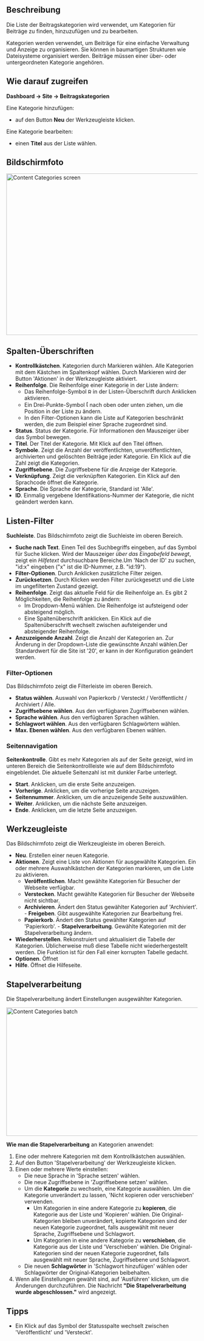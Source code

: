 <!-- Filename: Help4.x:Articles:_Categories / Display title: Beiträge: Kategorien -->

## Beschreibung

Die Liste der Beitragskategorien wird verwendet, um Kategorien für
Beiträge zu finden, hinzuzufügen und zu bearbeiten.

Kategorien werden verwendet, um Beiträge für eine einfache Verwaltung
und Anzeige zu organisieren. Sie können in baumartigen Strukturen wie
Dateisysteme organisiert werden. Beiträge müssen einer über- oder
untergeordneten Kategorie angehören.

## Wie darauf zugreifen

**Dashboard → Site → Beitragskategorien**

Eine Kategorie hinzufügen:

- auf den Button **Neu** der Werkzeugleiste klicken.

Eine Kategorie bearbeiten:

- einen **Titel** aus der Liste wählen.

## Bildschirmfoto

<img
src="https://docs.joomla.org/images/thumb/5/51/Help-4x-Content-Categories-screen-de.png/800px-Help-4x-Content-Categories-screen-de.png"
decoding="async"
srcset="https://docs.joomla.org/images/thumb/5/51/Help-4x-Content-Categories-screen-de.png/1200px-Help-4x-Content-Categories-screen-de.png 1.5x, https://docs.joomla.org/images/thumb/5/51/Help-4x-Content-Categories-screen-de.png/1600px-Help-4x-Content-Categories-screen-de.png 2x"
data-file-width="2880" data-file-height="1530" width="800" height="425"
alt="Content Categories screen" />

## Spalten-Überschriften

- **Kontrollkästchen**. Kategorien durch Markieren wählen. Alle
  Kategorien mit dem Kästchen im Spaltenkopf wählen. Durch Markieren
  wird der Button 'Aktionen' in der Werkzeugleiste aktiviert.
- **Reihenfolge**. Die Reihenfolge einer Kategorie in der Liste ändern:
  - Das Reihenfolge-Symbol <img
    src="https://docs.joomla.org/images/thumb/7/79/Help-4x-Ordering-colheader-icon.png/9px-Help-4x-Ordering-colheader-icon.png"
    decoding="async"
    srcset="https://docs.joomla.org/images/thumb/7/79/Help-4x-Ordering-colheader-icon.png/14px-Help-4x-Ordering-colheader-icon.png 1.5x, https://docs.joomla.org/images/7/79/Help-4x-Ordering-colheader-icon.png 2x"
    data-file-width="18" data-file-height="23" width="9" height="12"
    alt="Reihenfolge Symbol" /> in der Listen-Überschrift durch
    Anklicken aktivieren.
  - Ein Drei-Punkte-Symbol <img
    src="https://docs.joomla.org/images/thumb/a/a0/Help-4x-Ordering-colheader-grab-bar-icon.png/5px-Help-4x-Ordering-colheader-grab-bar-icon.png"
    decoding="async"
    srcset="https://docs.joomla.org/images/thumb/a/a0/Help-4x-Ordering-colheader-grab-bar-icon.png/8px-Help-4x-Ordering-colheader-grab-bar-icon.png 1.5x, https://docs.joomla.org/images/a/a0/Help-4x-Ordering-colheader-grab-bar-icon.png 2x"
    data-file-width="9" data-file-height="27" width="5" height="15"
    alt="Drei Punkte Symbol" /> nach oben oder unten ziehen, um die
    Position in der Liste zu ändern.
  - In den Filter-Optionen kann die Liste auf Kategorien beschränkt
    werden, die zum Beispiel einer Sprache zugeordnet sind.
- **Status**. Status der Kategorie. Für Informationen den Mauszeiger
  über das Symbol bewegen.
- **Titel**. Der Titel der Kategorie. Mit Klick auf den Titel öffnen.
- **Symbole**. Zeigt die Anzahl der veröffentlichten,
  unveröffentlichten, archivierten und gelöschten Beiträge jeder
  Kategorie. Ein Klick auf die Zahl zeigt die Kategorien.
- **Zugriffsebene**. Die
  Zugriffsebene
  für die Anzeige der Kategorie.
- **Verknüpfung**. Zeigt die verknüpften Kategorien. Ein Klick auf den
  Sprachcode öffnet die Kategorie.
- **Sprache**. Die Sprache der Kategorie, Standard ist 'Alle'.
- **ID**. Einmalig vergebene Identifikations-Nummer der Kategorie, die
  nicht geändert werden kann.

## Listen-Filter

**Suchleiste**. Das Bildschirmfoto zeigt die Suchleiste
im oberen Bereich.

- **Suche nach Text**. Einen Teil des Suchbegriffs eingeben, auf das
  Symbol für Suche klicken. Wird der Mauszeiger *über das Eingabefeld
  bewegt*, zeigt ein *Hilfetext* durchsuchbare Bereiche.Um 'Nach der ID'
  zu suchen, "id:x" eingeben ("x" ist die ID-Nummer, z.B. "id:19").
- **Filter-Optionen**. Durch Anklicken zusätzliche Filter zeigen.
- **Zurücksetzen**. Durch Klicken werden Filter zurückgesetzt und die
  Liste im ungefilterten Zustand gezeigt.
- **Reihenfolge**. Zeigt das aktuelle Feld für die Reihenfolge an. Es
  gibt 2 Möglichkeiten, die Reihenfolge zu ändern:
  - Im Dropdown-Menü wählen. Die Reihenfolge ist aufsteigend oder
    absteigend möglich.
  - Eine Spaltenüberschrift anklicken. Ein Klick auf die
    Spaltenüberschrift wechselt zwischen aufsteigender und absteigender
    Reihenfolge.
- **Anzuzeigende Anzahl**. Zeigt die Anzahl der Kategorien an. Zur
  Änderung in der Dropdown-Liste die gewünschte Anzahl wählen.Der
  Standardwert für die Site ist '20', er kann in der
  Konfiguration
  geändert werden.

### Filter-Optionen

Das Bildschirmfoto zeigt die Filterleiste im oberen
Bereich.

- **Status wählen**. Auswahl von Papierkorb / Versteckt / Veröffentlicht
  / Archiviert / Alle.
- **Zugriffsebene wählen**. Aus den verfügbaren Zugriffsebenen wählen.
- **Sprache wählen**. Aus den verfügbaren Sprachen wählen.
- **Schlagwort wählen**. Aus den verfügbaren Schlagwörtern wählen.
- **Max. Ebenen wählen**. Aus den verfügbaren Ebenen wählen.

### Seitennavigation

**Seitenkontrolle**. Gibt es mehr Kategorien als auf der Seite gezeigt,
wird im unteren Bereich die Seitenkontrollleiste wie auf dem
Bildschirmfoto eingeblendet. Die aktuelle Seitenzahl ist
mit dunkler Farbe unterlegt.

- **Start**. Anklicken, um die erste Seite anzuzeigen.
- **Vorherige**. Anklicken, um die vorherige Seite anzuzeigen.
- **Seitennummer**. Anklicken, um die anzuzeigende Seite auszuwählen.
- **Weiter**. Anklicken, um die nächste Seite anzuzeigen.
- **Ende**. Anklicken, um die letzte Seite anzuzeigen.

## Werkzeugleiste

Das Bildschirmfoto zeigt die Werkzeugleiste im oberen
Bereich.

- **Neu**. Erstellen einer neuen Kategorie.
- **Aktionen**. Zeigt eine Liste von Aktionen für ausgewählte
  Kategorien. Ein oder mehrere Auswahlkästchen der Kategorien markieren,
  um die Liste zu aktivieren.
  - **Veröffentlichen**. Macht gewählte Kategorien für Besucher der
    Webseite verfügbar.
  - **Verstecken**. Macht gewählte Kategorien für Besucher der Webseite
    nicht sichtbar.
  - **Archivieren**. Ändert den Status gewählter Kategorien auf
    'Archiviert'.   - **Freigeben**. Gibt ausgewählte Kategorien zur Bearbeitung frei.
  - **Papierkorb**. Ändert den Status gewählter Kategorien auf
    'Papierkorb'.   - **Stapelverarbeitung**. Gewählte Kategorien mit der
    Stapelverarbeitung ändern.
- **Wiederherstellen**. Rekonstruiert und aktualisiert die Tabelle der
  Kategorien. Üblicherweise muß diese Tabelle nicht wiederhergestellt
  werden. Die Funktion ist für den Fall einer korrupten Tabelle gedacht.
- **Optionen**. Öffnet
- **Hilfe**. Öffnet die Hilfeseite.

## Stapelverarbeitung

Die Stapelverarbeitung ändert Einstellungen ausgewählter Kategorien.

<img
src="https://docs.joomla.org/images/thumb/5/52/Help-4x-Content-Categories-batch-de.png/600px-Help-4x-Content-Categories-batch-de.png"
decoding="async"
srcset="https://docs.joomla.org/images/thumb/5/52/Help-4x-Content-Categories-batch-de.png/900px-Help-4x-Content-Categories-batch-de.png 1.5x, https://docs.joomla.org/images/thumb/5/52/Help-4x-Content-Categories-batch-de.png/1200px-Help-4x-Content-Categories-batch-de.png 2x"
data-file-width="1598" data-file-height="900" width="600" height="338"
alt="Content Categories batch" />

**Wie man die Stapelverarbeitung** an Kategorien anwendet:

1.  Eine oder mehrere Kategorien mit dem Kontrollkästchen auswählen.
2.  Auf den Button 'Stapelverarbeitung' der Werkzeugleiste klicken.
3.  Einen oder mehrere Werte einstellen:
    - Die neue Sprache in 'Sprache setzen' wählen.
    - Die neue Zugriffsebene in 'Zugriffsebene setzen' wählen.
    - Um die **Kategorie** zu wechseln, eine Kategorie auswählen. Um die
      Kategorie unverändert zu lassen, 'Nicht kopieren oder verschieben'
      verwenden.
      - Um Kategorien in eine andere Kategorie zu **kopieren**, die
        Kategorie aus der Liste und 'Kopieren' wählen. Die
        Original-Kategorien bleiben unverändert, kopierte Kategorien
        sind der neuen Kategorie zugeordnet, falls ausgewählt mit neuer
        Sprache, Zugriffsebene und Schlagwort.
      - Um Kategorien in eine andere Kategorie zu **verschieben**, die
        Kategorie aus der Liste und 'Verschieben' wählen. Die
        Original-Kategorien sind der neuen Kategorie zugeordnet, falls
        ausgewählt mit neuer Sprache, Zugriffsebene und Schlagwort.
    - Die neuen **Schlagwörter** in 'Schlagwort hinzufügen' wählen oder
      Schlagwörter der Original-Kategorien beibehalten.
4.  Wenn alle Einstellungen gewählt sind, auf 'Ausführen' klicken, um
    die Änderungen durchzuführen. Die Nachricht **"Die
    Stapelverarbeitung wurde abgeschlossen."** wird angezeigt.

## Tipps

- Ein Klick auf das Symbol der Statusspalte wechselt zwischen
  'Veröffentlicht' und 'Versteckt'.

